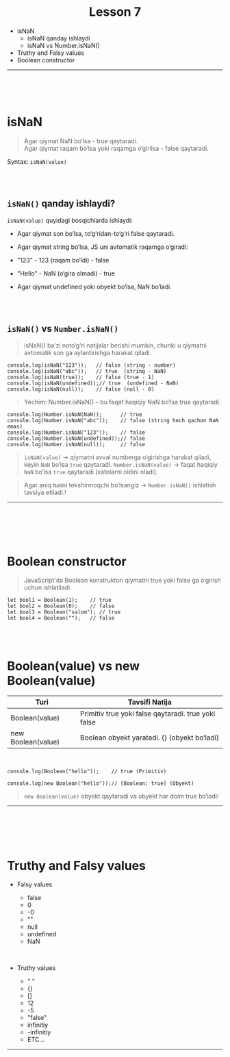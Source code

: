 <h1 style="text-align:center;">Lesson 7 </h1>

- isNaN
  - isNaN qanday ishlaydi
  - isNaN vs Number.isNaN()
- Truthy and Falsy values
- Boolean constructor




<hr><br><br><br>

# isNaN


> Agar qiymat NaN bo‘lsa - true qaytaradi.<br>
> Agar qiymat raqam bo‘lsa yoki raqamga o‘girilsa - false qaytaradi.

Syntax: `isNaN(value)`

<br><br>

## `isNaN()` qanday ishlaydi?

`isNaN(value)` quyidagi bosqichlarda ishlaydi:<br>

- Agar qiymat son bo‘lsa, to‘g‘ridan-to‘g‘ri false qaytaradi.
- Agar qiymat string bo‘lsa, JS uni avtomatik raqamga o‘giradi:

- "123" - 123 (raqam bo‘ldi) - false
- "Hello" - NaN (o‘gira olmadi) - true

- Agar qiymat undefined yoki obyekt bo‘lsa, NaN bo‘ladi.

<br><br>

## `isNaN()` vs `Number.isNaN()`

> isNaN() ba’zi noto‘g‘ri natijalar berishi mumkin, chunki u qiymatni avtomatik son ga aylantirishga harakat qiladi.

```
console.log(isNaN("123"));   // false (string - number)
console.log(isNaN("abc"));   // true  (string - NaN)
console.log(isNaN(true));    // false (true - 1)
console.log(isNaN(undefined));// true  (undefined - NaN)
console.log(isNaN(null));    // false (null - 0)
```

> Yechim: Number.isNaN() – bu faqat haqiqiy NaN bo‘lsa true qaytaradi.

```
console.log(Number.isNaN(NaN));      // true
console.log(Number.isNaN("abc"));    // false (string hech qachon NaN emas)
console.log(Number.isNaN("123"));    // false
console.log(Number.isNaN(undefined));// false
console.log(Number.isNaN(null));     // false
```

> `isNaN(value)` → qiymatni avval numberga o‘girishga harakat qiladi, keyin `NaN` bo‘lsa `true` qaytaradi.
> `Number.isNaN(value)` → faqat haqiqiy `NaN` bo‘lsa `true` qaytaradi (xatolarni oldini oladi).

> Agar aniq `NaN`ni tekshirmoqchi bo‘lsangiz → `Number.isNaN()` ishlatish tavsiya etiladi.!

<hr><br><br><br><br>



# Boolean constructor

> JavaScript'da Boolean konstruktori qiymatni true yoki false ga o‘girish uchun ishlatiladi.

```
let bool1 = Boolean(1);    // true
let bool2 = Boolean(0);    // false
let bool3 = Boolean("salom"); // true
let bool4 = Boolean("");   // false
```

<br><br>

# Boolean(value) vs new Boolean(value)

| Turi               | Tavsifi Natija                                      |
| ------------------ | --------------------------------------------------- |
| Boolean(value)     | Primitiv true yoki false qaytaradi. true yoki false |
| new Boolean(value) | Boolean obyekt yaratadi. {} (obyekt bo‘ladi)        |


<br>

```
console.log(Boolean("hello"));    // true (Primitiv)

console.log(new Boolean("hello"));// [Boolean: true] (Obyekt)
```


> `new Boolean(value)` obyekt qaytaradi va obyekt har doim true bo‘ladi!

<hr><br><br><br><br>




# Truthy and Falsy values

- Falsy values

   - false
   - 0
   - -0
   - ""
   - null
   - undefined
   - NaN

<br>

- Truthy values

    - " "
    - {}
    - []
    - 12
    - -5
    - "false"
    - infinitiy
    - -infinitiy
    - ETC...

<hr><br><br><br><br>